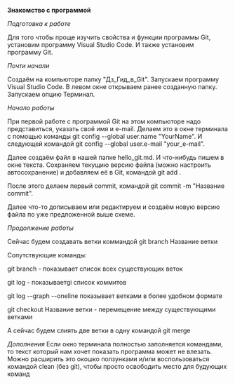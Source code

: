 **Знакомство с программой**

*Подготовка к работе*

Для того чтобы проще изучить свойства и функции программы Git, установим программу Visual Studio Code.
И также установим программу Git.

*Почти начали*

Создаём на компьюторе папку "Дз_Гид_в_Git".
Запускаем программу Visual Studio Code.
В левом окне открываем ранее созданную папку.
Запускаем опцию Терминал.

*Начало работы*

При первой работе с программой Git на этом компьюторе надо представиться, указать своё имя и e-mail. 
Делаем это в окне терминала с помощью команды git config --global user.name "YourName". 
И следующей командой git config --global user.e-mail "your_e-mail".

Далее создаём файл в нашей папке hello_git.md.
И что-нибудь пишем в окне текста.
Сохраняем текущию версию файла (можно настроить автосохранение) и добавляем её в Git, командой git add .

После этого делаем первый commit, командой git commit -m "Название commit".

Далее что-то дописываем или редактируем и создаём новую версию файла по уже предложенной выше схеме.

*Продолжение работы*

Сейчас  будем создавать ветки коммандой git branch Название ветки

Сопутствующие команды:

git branch - показывает список всех существующих веток

git log - показываетgi список коммитов

git log --graph --oneline показывает ветками в более удобном формате

git checkout Название ветки - перемещение между существующими ветками


А сейчас будем слиять две ветки в одну командой git merge

*Дополнения*
Если окно терминала полностью заполняется командами, то текст который нам хочет показать программа может не влезать.
Можно расширить это окошко ползунками и/или воспользоваться командой clean (без git), чтобы просто освободить место для будующих команд

